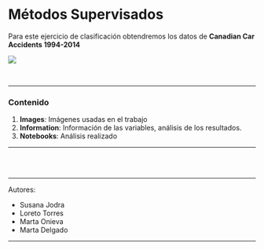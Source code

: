 # Métodos Supervisados
 Para este ejercicio de clasificación obtendremos los datos de **Canadian Car Accidents 1994-2014**

![](https://www.callkleinlawyers.com/wp-content/uploads/2019/08/burnaby-car-accident.jpg)

<br>

---

### Contenido
1. **Images**: Imágenes usadas en el trabajo
2. **Information**: Información de las variables, análisis de los resultados.
3. **Notebooks**: Análisis realizado

---
<br>

<br>

---

Autores: 
* Susana Jodra
* Loreto Torres
* Marta Onieva 
* Marta Delgado


---
<br>

